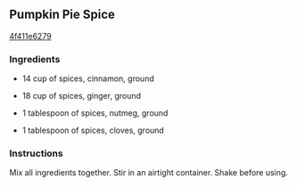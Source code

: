 ## Pumpkin Pie Spice

[4f411e6279](http://www.food.com/recipe/pumpkin-pie-spice-37298)

### Ingredients

 - 14 cup of spices, cinnamon, ground

 - 18 cup of spices, ginger, ground

 - 1 tablespoon of spices, nutmeg, ground

 - 1 tablespoon of spices, cloves, ground

### Instructions

Mix all ingredients together. Stir in an airtight container. Shake before using.